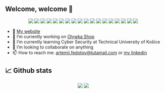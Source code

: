## Welcome, welcome 👋

<p align="center">
<img src="https://img.shields.io/badge/linux-%2300599C.svg?&style=for-the-badge&logo=linux&logoColor=white"/>
<img src="https://img.shields.io/badge/c99-%2300599C.svg?&style=for-the-badge&logo=c&logoColor=white"/>
<img src="https://img.shields.io/badge/go-00ADD8?&style=for-the-badge&logo=go&logoColor=white" />
<img src="https://img.shields.io/badge/rust-d07f4f.svg?&style=for-the-badge&logo=rust&logoColor=white"/>
<img src="https://img.shields.io/badge/java-f89820?&style=for-the-badge&logo=spring&logoColor=white"/>
<img src="https://img.shields.io/badge/spring_boot-6DB33F?&style=for-the-badge&logo=spring%20boot&logoColor=white"/>
<img src="https://img.shields.io/badge/javascript-%23323330.svg?&style=for-the-badge&logo=javascript&logoColor=%23F7DF1E"/>
<img src="https://img.shields.io/badge/typescript-%23007ACC.svg?&style=for-the-badge&logo=typescript&logoColor=white"/>
<img src="https://img.shields.io/badge/bun-000000?&style=for-the-badge&logo=bun&logoColor=white"/>
<img src="https://img.shields.io/badge/docker-4169E1?&style=for-the-badge&logo=docker&logoColor=white"/>
<img src="https://img.shields.io/badge/solidjs-2C4F7C?&style=for-the-badge&logo=solid&logoColor=white"/>
<img src="https://img.shields.io/badge/svelte-FF3E00?&style=for-the-badge&logo=svelte&logoColor=white"/>
<img src="https://img.shields.io/badge/sqlite-003B57?&style=for-the-badge&logo=sqlite&logoColor=white"/>
<img src="https://img.shields.io/badge/mysql-4479A1?&style=for-the-badge&logo=mysql&logoColor=white"/>
<img src="https://img.shields.io/badge/postgres-4169E1?&style=for-the-badge&logo=postgresql&logoColor=white"/>
<img src="https://img.shields.io/badge/html5-%23E34F26.svg?&style=for-the-badge&logo=html5&logoColor=white"/>
<img src="https://img.shields.io/badge/css-%231572B6.svg?&style=for-the-badge&logo=css3&logoColor=white"/>
<img src="https://img.shields.io/badge/sass-CC6699?&style=for-the-badge&logo=sass&logoColor=white"/>
</p>

- 🛜 [My website](https://makefolder.vercel.app)
- 🔭 I’m currently working on [Olywka Shop](https://olywka-shop.com.ua)
- 🌱 I’m currently learning Cyber Security at Technical University of Košice
- 👯 I’m looking to collaborate on anything
- 📫 How to reach me: artemii.fedotov@tutamail.com or [my linkedin](https://www.linkedin.com/in/artemii-fedotov-77809b260/)

## 📈 Github stats

<div align="center">
  <img align="center" src="https://github-readme-stats.vercel.app/api?username=makefolder&show_icons=true&theme=radical" />
  <img align="center" src="https://github-readme-stats.vercel.app/api/top-langs/?username=makefolder&layout=compact&theme=radical" />
</div>
